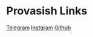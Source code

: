# Provasish Links

   [Telegram](https://t.me/provasishh)
   [Instgram](https://www.instagram.com/provasishnandi/)
   [Github](https://github.com/provasishh)
